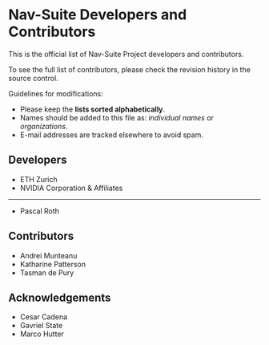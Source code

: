 # Nav-Suite Developers and Contributors

This is the official list of Nav-Suite Project developers and contributors.

To see the full list of contributors, please check the revision history in the source control.

Guidelines for modifications:

* Please keep the **lists sorted alphabetically**.
* Names should be added to this file as: *individual names* or *organizations*.
* E-mail addresses are tracked elsewhere to avoid spam.

## Developers

* ETH Zurich
* NVIDIA Corporation & Affiliates

---

* Pascal Roth

## Contributors

* Andrei Munteanu
* Katharine Patterson
* Tasman de Pury

## Acknowledgements

* Cesar Cadena
* Gavriel State
* Marco Hutter
